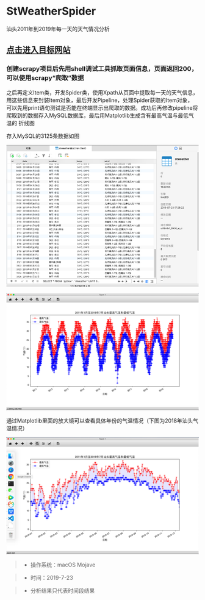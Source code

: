 # StWeatherSpider

汕头2011年到2019年每一天的天气情况分析

## [点击进入目标网站](http://www.tianqihoubao.com/lishi/shantou/month/201101.html)

### 创建scrapy项目后先用shell调试工具抓取页面信息，页面返回200，可以使用scrapy“爬取”数据

之后再定义Item类，开发Spider类，使用Xpath从页面中提取每一天的天气信息，用这些信息来封装Item对象，最后开发Pipeline，处理Spider获取的Item对象，
可以先用print语句测试是否能在终端显示出爬取的数据。成功后再修改pipeline将爬取到的数据存入MySQL数据库，最后用Matplotlib生成含有最高气温与最低气温的
折线图

存入MySQL的3125条数据如图

![Image text](https://github.com/Monarchh/StWeatherSpider/blob/master/StWeatherSpider/analysis/%E9%99%84/%E5%B1%8F%E5%B9%95%E5%BF%AB%E7%85%A7%202019-07-23%20%E4%B8%8B%E5%8D%8810.14.06.png)

![Image text](https://github.com/Monarchh/StWeatherSpider/blob/master/StWeatherSpider/analysis/%E9%99%84/%E5%B1%8F%E5%B9%95%E5%BF%AB%E7%85%A7%202019-07-23%20%E4%B8%8B%E5%8D%8810.00.01.png)

通过Matplotlib里面的放大镜可以查看具体年份的气温情况（下图为2018年汕头气温情况）

![Image text](https://github.com/Monarchh/StWeatherSpider/blob/master/StWeatherSpider/analysis/%E9%99%84/%E5%B1%8F%E5%B9%95%E5%BF%AB%E7%85%A7%202019-07-23%20%E4%B8%8B%E5%8D%8810.00.41.png)

> * 操作系统：macOS Mojave

> * 时间：2019-7-23

> * 分析结果只代表时间段结果
